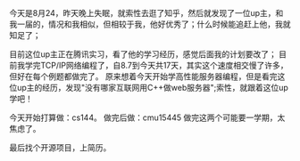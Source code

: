 今天是8月24，昨天晚上失眠，就索性去逛了知乎，然后就发现了一位up主，和我一届的，情况和我相似，但相较于我，他好优秀了；什么时候能追赶上他，我就知足了；

目前这位up主正在腾讯实习，看了他的学习经历，感觉后面我的计划要改了；
目前我学完TCP/IP网络编程了，自8.7到今天共17天，其实这个速度相交慢了许多，但好在每个例题都做完了。
原来想着今天开始学高性能服务器编程，但是看完这位up主的经历，发现"没有哪家互联网用C++做web服务器";索性，就跟着这位up学吧！

今天开始打算做：cs144。
做完后做：cmu15445
做完这两个可能要一学期，太焦虑了。


最后找个开源项目，上简历。







